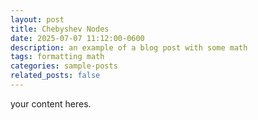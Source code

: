 ```yaml
---
layout: post
title: Chebyshev Nodes
date: 2025-07-07 11:12:00-0600
description: an example of a blog post with some math
tags: formatting math
categories: sample-posts
related_posts: false
---
```


your content heres.